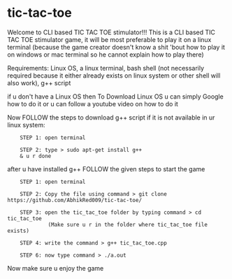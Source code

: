# tic-tac-toe
Welcome to CLI based TIC TAC TOE stimulator!!! 
This is a CLI based TIC TAC TOE stimulator game, 
it will be most preferable to play it on a linux terminal 
(because the game creator doesn't know a shit 'bout how to play it on windows or mac terminal
so he cannot explain how to play there)

Requirements: Linux OS, a linux terminal, bash shell (not necessarily required because it either already exists 
              on linux system or other shell will also work), g++ script

if u don't have a Linux OS then
To Download Linux OS u can simply Google how to do it or u can follow a youtube video on how to do it

Now FOLLOW the steps to download g++ script if it is not available in ur linux system:

        STEP 1: open terminal  

        STEP 2: type > sudo apt-get install g++
        & u r done

after u have installed g++ FOLLOW the given steps to start the game 

        STEP 1: open terminal

        STEP 2: Copy the file using command > git clone https://github.com/AbhikRed009/tic-tac-toe/

        STEP 3: open the tic_tac_toe folder by typing command > cd tic_tac_toe 
                 (Make sure u r in the folder where tic_tac_toe file exists) 

        STEP 4: write the command > g++ tic_tac_toe.cpp 
         
        STEP 6: now type command > ./a.out

Now make sure u enjoy the game
